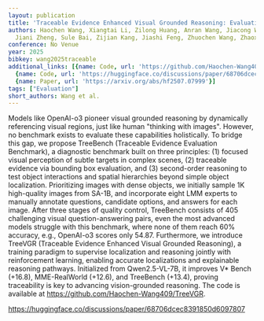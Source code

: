 ```yaml
---
layout: publication
title: 'Traceable Evidence Enhanced Visual Grounded Reasoning: Evaluation And Methodology'
authors: Haochen Wang, Xiangtai Li, Zilong Huang, Anran Wang, Jiacong Wang, Tao Zhang,
  Jiani Zheng, Sule Bai, Zijian Kang, Jiashi Feng, Zhuochen Wang, Zhaoxiang Zhang
conference: No Venue
year: 2025
bibkey: wang2025traceable
additional_links: [{name: Code, url: 'https://github.com/Haochen-Wang409/TreeVGR'},
  {name: Code, url: 'https://huggingface.co/discussions/paper/68706dcec8391850d6097807'},
  {name: Paper, url: 'https://arxiv.org/abs/hf2507.07999'}]
tags: ["Evaluation"]
short_authors: Wang et al.
---
```

Models like OpenAI-o3 pioneer visual grounded reasoning by dynamically referencing visual regions, just like human "thinking with images". However, no benchmark exists to evaluate these capabilities holistically. To bridge this gap, we propose TreeBench (Traceable Evidence Evaluation Benchmark), a diagnostic benchmark built on three principles: (1) focused visual perception of subtle targets in complex scenes, (2) traceable evidence via bounding box evaluation, and (3) second-order reasoning to test object interactions and spatial hierarchies beyond simple object localization. Prioritizing images with dense objects, we initially sample 1K high-quality images from SA-1B, and incorporate eight LMM experts to manually annotate questions, candidate options, and answers for each image. After three stages of quality control, TreeBench consists of 405 challenging visual question-answering pairs, even the most advanced models struggle with this benchmark, where none of them reach 60% accuracy, e.g., OpenAI-o3 scores only 54.87. Furthermore, we introduce TreeVGR (Traceable Evidence Enhanced Visual Grounded Reasoning), a training paradigm to supervise localization and reasoning jointly with reinforcement learning, enabling accurate localizations and explainable reasoning pathways. Initialized from Qwen2.5-VL-7B, it improves V* Bench (+16.8), MME-RealWorld (+12.6), and TreeBench (+13.4), proving traceability is key to advancing vision-grounded reasoning. The code is available at https://github.com/Haochen-Wang409/TreeVGR.

https://huggingface.co/discussions/paper/68706dcec8391850d6097807